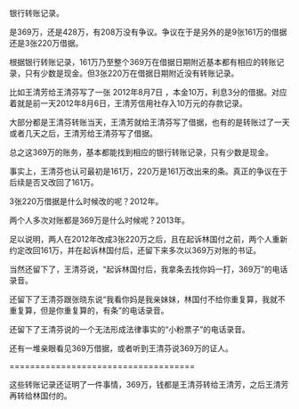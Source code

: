 银行转账记录。

是369万，还是428万，有208万没有争议。争议在于是另外的是9张161万的借据还是3张220万借据。

根据银行转账记录，161万乃至整个369万在借据日期附近基本都有相应的转账记录，只有少数是现金。但3张220万在借据日期附近没有转账记录。


比如王清芳给王清芬写了一张 2012年8月7日 ，本金10万，利息3分的借据。对应着就是前一天2012年8月6日，王清芳信用社存入10万元的存款记录。

大部分都是王清芬转账当天，王清芳就给王清芬写了借据，也有的是转账过了一天或者几天之后，王清芳给王清芬写了借据。

总之这369万的账务，基本都能找到相应的银行转账记录，只有少数是现金。


事实上，王清芬也认可最初是161万，220万是161万改出来的条。真正的争议在于后续是否又改回了161万。

3张220万借据是什么时候改的呢？2012年。

两个人多次对账都是369万是什么时候呢？2013年。

足以说明，两人在2012年改成3张220万之后，且在起诉林国付之前，两个人重新约定改回161万，并在起诉林国付后，还留下来多次以369万对账的书证。

当然还留下了，王清芬说，“起诉林国付后，我拿条去找你妈一打，369万”的电话录音。

还留下了王清芬跟张晓东说“我看你妈是我亲妹妹，林国付不给你重复算，我就不重复算，但是你重复算的，有条”的电话录音。

还留下了王清芬说的一个无法形成法律事实的“小粉票子”的电话录音。

还有一堆亲眼看见369万借据，或者听到王清芬说369万的证人。

====================================

这些转账记录还证明了一件事情，369万，钱都是王清芬转给王清芳，之后王清芳再转给林国付的。
